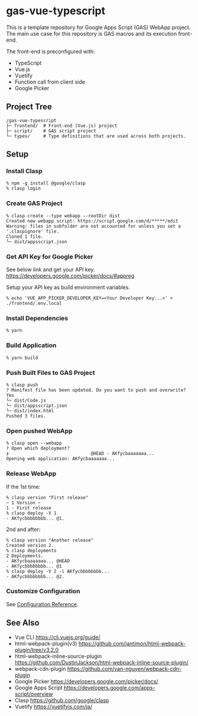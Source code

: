 # gas-vue-typescript

This is a template repository for Google Apps Script (GAS) WebApp project.  
The main use case for this repository is GAS macros and its execution front-end.

The front-end is preconfigured with: 
- TypeScript
- Vue.js
- Vuetify
- Function call from client side
- Google Picker

## Project Tree

```
/gas-vue-typescript
├─ frontend/  # Front-end (Vue.js) project
├─ script/    # GAS script project
└─ types/     # Type definitions that are used across both projects.
```

## Setup

### Install Clasp

```console
% npm -g install @google/clasp
% clasp login
```

### Create GAS Project
```console
% clasp create --type webapp --rootDir dist
Created new webapp script: https://script.google.com/d/*****/edit
Warning: files in subfolder are not accounted for unless you set a '.claspignore' file.
Cloned 1 file.
└─ dist/appsscript.json
```

### Get API Key for Google Picker
See below link and get your API key.  
https://developers.google.com/picker/docs/#appreg

Setup your API key as build environment variables.
```console
% echo 'VUE_APP_PICKER_DEVELOPER_KEY=<Your Developer Key...>' > ./frontend/.env.local
```

### Install Dependencies
```console
% yarn
```

### Build Application
```console
% yarn build
```

### Push Built Files to GAS Project
```console
% clasp push
? Manifest file has been updated. Do you want to push and overwrite? Yes
└─ dist/Code.js
└─ dist/appsscript.json
└─ dist/index.html
Pushed 3 files.
```

### Open pushed WebApp
```console
% clasp open --webapp
? Open which deployment?
❯                               @HEAD - AKfycbaaaaaaa...
Opening web application: AKfycbaaaaaaa...
```

### Release WebApp
If the 1st time:

```console
% clasp version "First release"
~ 1 Version ~
1 - First release
% clasp deploy -V 1
- AKfycbbbbbbbb... @1.
```

2nd and after:

```console
% clasp version "Another release"
Created version 2.
% clasp deployments
2 Deployments.
- AKfycbaaaaaaa... @HEAD
- AKfycbbbbbbbb... @1
% clasp deploy -V 2 -i AKfycbbbbbbbb...
- AKfycbbbbbbbb... @2.
```

### Customize Configuration
See [Configuration Reference](https://cli.vuejs.org/config/).

## See Also
- Vue CLI https://cli.vuejs.org/guide/
- html-webpack-plugin(v3) https://github.com/jantimon/html-webpack-plugin/tree/v3.2.0
- html-webpack-inline-source-plugin https://github.com/DustinJackson/html-webpack-inline-source-plugin/
- webpack-cdn-plugin https://github.com/van-nguyen/webpack-cdn-plugin
- Google Picker https://developers.google.com/picker/docs/
- Google Apps Script https://developers.google.com/apps-script/overview
- Clasp https://github.com/google/clasp
- Vuetify https://vuetifyjs.com/ja/
